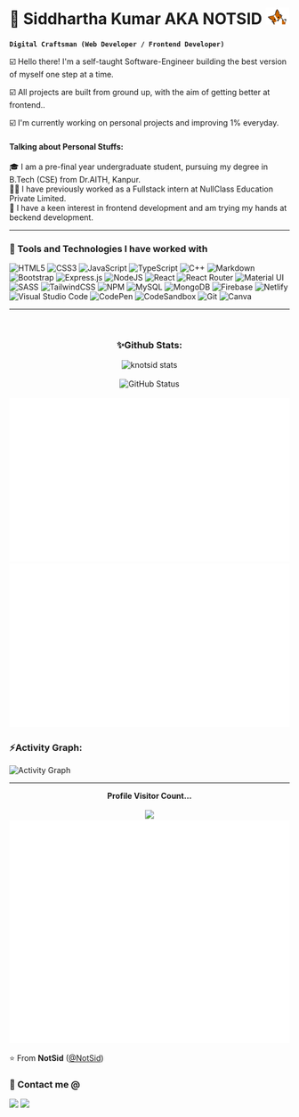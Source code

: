 # 🌌 Siddhartha Kumar AKA NOTSID <img src="hello.png" height="30"  >

**`Digital Craftsman (Web Developer / Frontend Developer)`**

☑️ Hello there! I'm a self-taught Software-Engineer building the best version of myself one step at a time.

☑️ All projects are built from ground up, with the aim of getting better at frontend..

☑️ I'm currently working on personal projects and improving 1% everyday.
<br>

#### Talking about Personal Stuffs:

🎓 I am a pre-final year undergraduate student, pursuing my degree in B.Tech (CSE) from Dr.AITH, Kanpur.<br/>
👨‍💻 I have previously worked as a Fullstack intern at NullClass Education Private Limited.<br/>
🎯 I have a keen interest in frontend development and am trying my hands at beckend development.<br/>

---

### 🧰 Tools and Technologies I have worked with

![HTML5](https://img.shields.io/badge/html5-%23E34F26.svg?style=for-the-badge&logo=html5&logoColor=white)
![CSS3](https://img.shields.io/badge/css3-%231572B6.svg?style=for-the-badge&logo=css3&logoColor=white)
![JavaScript](https://img.shields.io/badge/javascript-%23323330.svg?style=for-the-badge&logo=javascript&logoColor=%23F7DF1E)
![TypeScript](https://img.shields.io/badge/typescript-%23007ACC.svg?style=for-the-badge&logo=typescript&logoColor=white)
![C++](https://img.shields.io/badge/c++-%2300599C.svg?style=for-the-badge&logo=c%2B%2B&logoColor=white)
![Markdown](https://img.shields.io/badge/markdown-%23000000.svg?style=for-the-badge&logo=markdown&logoColor=white)
![Bootstrap](https://img.shields.io/badge/bootstrap-%23563D7C.svg?style=for-the-badge&logo=bootstrap&logoColor=white)
![Express.js](https://img.shields.io/badge/express.js-%23404d59.svg?style=for-the-badge&logo=express&logoColor=%2361DAFB)
![NodeJS](https://img.shields.io/badge/node.js-6DA55F?style=for-the-badge&logo=node.js&logoColor=white)
![React](https://img.shields.io/badge/react-%2320232a.svg?style=for-the-badge&logo=react&logoColor=%2361DAFB)
![React Router](https://img.shields.io/badge/React_Router-CA4245?style=for-the-badge&logo=react-router&logoColor=white)
![Material UI](https://img.shields.io/badge/materialui-%230081CB.svg?style=for-the-badge&logo=material-ui&logoColor=white)
![SASS](https://img.shields.io/badge/SASS-hotpink.svg?style=for-the-badge&logo=SASS&logoColor=white)
![TailwindCSS](https://img.shields.io/badge/tailwindcss-%2338B2AC.svg?style=for-the-badge&logo=tailwind-css&logoColor=white)
![NPM](https://img.shields.io/badge/NPM-%23000000.svg?style=for-the-badge&logo=npm&logoColor=white)
![MySQL](https://img.shields.io/badge/mysql-%2300f.svg?style=for-the-badge&logo=mysql&logoColor=white)
![MongoDB](https://img.shields.io/badge/MongoDB-%234ea94b.svg?style=for-the-badge&logo=mongodb&logoColor=white)
![Firebase](https://img.shields.io/badge/firebase-%23039BE5.svg?style=for-the-badge&logo=firebase)
![Netlify](https://img.shields.io/badge/netlify-%23000000.svg?style=for-the-badge&logo=netlify&logoColor=#00C7B7)
![Visual Studio Code](https://img.shields.io/badge/Visual%20Studio%20Code-0078d7.svg?style=for-the-badge&logo=visual-studio-code&logoColor=white)
![CodePen](https://img.shields.io/badge/CodePen-white?style=for-the-badge&logo=codepen&logoColor=black)
![CodeSandbox](https://img.shields.io/badge/Codesandbox-040404?style=for-the-badge&logo=codesandbox&logoColor=DBDBDB)
![Git](https://img.shields.io/badge/git-%23F05033.svg?style=for-the-badge&logo=git&logoColor=white)
![Canva](https://img.shields.io/badge/Canva-%2300C4CC.svg?style=for-the-badge&logo=Canva&logoColor=white)
<br/>

---

<br/>

<p align = "center">
<h3 align="center">✨Github Stats:</h3>

<p align="center">
<img src = "https://github-readme-streak-stats.herokuapp.com?user=knotsid&theme=highcontrast&border_radius=0&stroke=EB5454&currStreakNum=3836EB&sideNums=8BEB55&sideLabels=EB8720" alt="knotsid stats" /><br><br>
<!-- <h3 align="left">✨Github Activity:</h3> -->
<img src="https://github-readme-stats.vercel.app/api?username=knotsid&show_icons=true&theme=vision-friendly-dark&hide_border=true" alt="GitHub Status"/><br><br>
<!-- <img src = "https://github-readme-stats.vercel.app/api/top-langs/?username=knotsid&hide=html&layout=compact&langs_count=6&theme=vision-friendly-dark&hide_border=true" alt="Most Used Languages"> -->

<img src="https://raw.githubusercontent.com/knotsid/github-stats-gen/master/generated/overview.svg#gh-dark-mode-only"/>

<img src="https://raw.githubusercontent.com/knotsid/github-stats-gen/master/generated/languages.svg#gh-dark-mode-only"/>


 <h3 align="left">⚡Activity Graph:</h3>
  <img alt="Activity Graph" src="https://github-readme-activity-graph.vercel.app/graph?username=knotsid&theme=react-dark" />
</p>

---

<p align="center"> 
  <b>Profile Visitor Count...</b><br><br>
  <img src="https://profile-counter.glitch.me/knotsid/count.svg" /><br>
  <img src="hello.gif" height="400" autoplay>
  <!-- ![hello](hello.gif) -->
  
</p>

⭐️ From **NotSid** ([@NotSid](https://github.com/knotsid))

### 🤝 Contact me @

<a target="_blank" href="https://www.linkedin.com/in/knotsid"><img src="https://img.shields.io/badge/-LinkedIn-0077B5?style=for-the-badge&logo=Linkedin&logoColor=white"></img></a>
<a target="_blank" href="mailto:kumarsid6500@gmail.com"><img src="https://img.shields.io/badge/-Gmail-D14836?style=for-the-badge&logo=Gmail&logoColor=white"></img></a>
<br/>

[linkedin]: https://linkedin.com/in/knotsid

<!--
![React Native](https://img.shields.io/badge/react_native-%2320232a.svg?style=for-the-badge&logo=react&logoColor=%2361DAFB)

![Next JS](https://img.shields.io/badge/Next-black?style=for-the-badge&logo=next.js&logoColor=white)

![Socket.io](https://img.shields.io/badge/Socket.io-black?style=for-the-badge&logo=socket.io&badgeColor=010101)

![Heroku](https://img.shields.io/badge/heroku-%23430098.svg?style=for-the-badge&logo=heroku&logoColor=white)

![Expo](https://img.shields.io/badge/expo-1C1E24?style=for-the-badge&logo=expo&logoColor=#D04A37)

![Atom](https://img.shields.io/badge/Atom-%2366595C.svg?style=for-the-badge&logo=atom&logoColor=white)

![Sublime Text](https://img.shields.io/badge/sublime_text-%23575757.svg?style=for-the-badge&logo=sublime-text&logoColor=important)

![Yarn](https://img.shields.io/badge/yarn-%232C8EBB.svg?style=for-the-badge&logo=yarn&logoColor=white)
 -->
